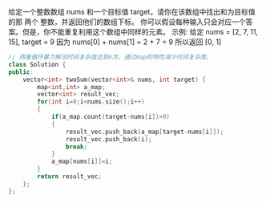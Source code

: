 给定一个整数数组 nums 和一个目标值 target，请你在该数组中找出和为目标值的那 两个 整数，并返回他们的数组下标。
你可以假设每种输入只会对应一个答案。但是，你不能重复利用这个数组中同样的元素。
示例:
给定 nums = [2, 7, 11, 15], target = 9
因为 nums[0] + nums[1] = 2 + 7 = 9
所以返回 [0, 1]

```C++
// 两重循环暴力解法时间复杂度达到n方，通过map的特性减少时间复杂度。
class Solution {
public:
    vector<int> twoSum(vector<int>& nums, int target) {
        map<int,int> a_map;
        vector<int> result_vec;
        for(int i=0;i<nums.size();i++)
        {
            if(a_map.count(target-nums[i])>0)
            {
                result_vec.push_back(a_map[target-nums[i]]);
                result_vec.push_back(i);
                break;
            }
            a_map[nums[i]]=i;
        }
        return result_vec;
    };
};
```
